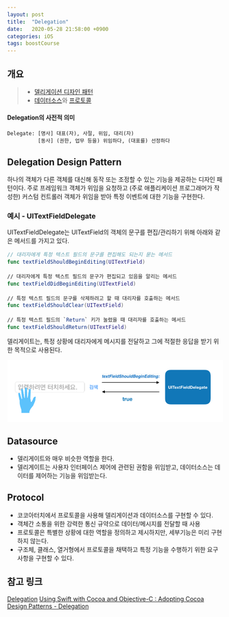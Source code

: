 ```yaml
---
layout: post
title:  "Delegation"
date:   2020-05-28 21:58:00 +0900
categories: iOS
tags: boostCourse
---
```


## 개요
> * [ 델리게이션 디자인 패턴](#delegation-design-pattern)
> * [데이터소스](#datasource)와 [프로토콜](#protocol)


#### Delegation의 사전적 의미
```
Delegate: [명사] 대표(자), 사절, 위임, 대리(자)
		  [동사] (권한, 업무 등을) 위임하다, (대표를) 선정하다
```

## Delegation Design Pattern
하나의 객체가 다른 객체를 대신해 동작 또는 조정할 수 있는 기능을 제공하는 디자인 패턴이다. 주로 프레임워크 객체가 위임을 요청하고 (주로 애플리케이션 프로그래머가 작성한) 커스텀 컨트롤러 객체가 위임을 받아 특정 이벤트에 대한 기능을 구현한다.

### 예시 - UITextFieldDelegate
UITextFieldDelegate는 UITextField의 객체의 문구를 편집/관리하기 위해 아래와 같은 메서드를 가지고 있다.

```swift
// 대리자에게 특정 텍스트 필드의 문구를 편집해도 되는지 묻는 메서드
func textFieldShouldBeginEditing(UITextField)
	
// 대리자에게 특정 텍스트 필드의 문구가 편집되고 있음을 알리는 메서드
func textFieldDidBeginEditing(UITextField)

// 특정 텍스트 필드의 문구를 삭제하려고 할 때 대리자를 호출하는 메서드
func textFieldShouldClear(UITextField)

// 특정 텍스트 필드의 `Return` 키가 눌렸을 때 대리자를 호출하는 메서드
func textFieldShouldReturn(UITextField)
```

델리게이트는, 특정 상황에 대리자에게 메시지를 전달하고 그에 적절한 응답을 받기 위한 목적으로 사용된다.

<img src="/assets/img/UITextFieldDelegate.png" alt="UITextFieldDelegate" />

## Datasource
- 델리게이트와 매우 비슷한 역할을 한다. 
- 델리게이트는 사용자 인터페이스 제어에 관련된 권함을 위임받고, 데이터소스는 데이터를 제어하는 기능을 위임받는다.

## Protocol
- 코코아터치에서 프로토콜을 사용해 델리게이션과 데이터소스를 구현할 수 있다.
- 객체간 소통을 위한 강력한 통신 규약으로 데이터/메시지를 전달할 때 사용
- 프로토콜은 특별한 상황에 대한 역할을 정의하고 제시하지만, 세부기능은 미리 구현하지 않는다.
- 구조체, 클래스, 열거형에서 프로토콜을 채택하고 특정 기능을 수행하기 위한 요구사항을 구현할 수 있다.


## 참고 링크

[Delegation](https://docs.swift.org/swift-book/LanguageGuide/Protocols.html#//apple_ref/doc/uid/TP40014097-CH25-ID276)
[Using Swift with Cocoa and Objective-C : Adopting Cocoa Design Patterns - Delegation](https://developer.apple.com/documentation/swift/cocoa_design_patterns#//apple_ref/doc/uid/TP40014216-CH7-ID8)
